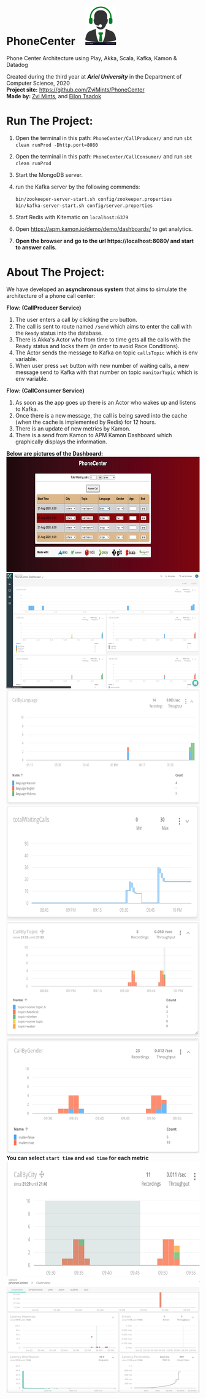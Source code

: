 # PhoneCenter &nbsp;&nbsp; <img src="./images/phone_center_icon.jpg"  width="80px" height="100px"/>
Phone Center Architecture using Play, Akka, Scala, Kafka, Kamon &amp; Datadog
<p>Created during the third year at <strong><em>Ariel University</em></strong> in the 
Department of Computer Science, 2020 <br /> 
<strong>Project site:</strong>&nbsp;<a href="https://github.com/ZviMints/PhoneCenter">https://github.com/ZviMints/PhoneCenter</a><br /> 
<strong>Made by: </strong> <a href="https://github.com/ZviMints">Zvi Mints</a>, and <a href="https://github.com/eilon26">Eilon Tsadok</a></p>

# Run The Project:
1. Open the terminal in this path: `PhoneCenter/CallProducer/` and run `sbt clean runProd -Dhttp.port=8080`
2. Open the terminal in this path: `PhoneCenter/CallConsumer/` and run `sbt clean runProd`
3. Start the MongoDB server.
4. run the Kafka server by the following commends:

   `bin/zookeeper-server-start.sh config/zookeeper.properties` 
   `bin/kafka-server-start.sh config/server.properties`
5. Start Redis with Kitematic on `localhost:6379`
6. Open https://apm.kamon.io/demo/demo/dashboards/ to get analytics.
7. **Open the browser and go to the url https://localhost:8080/ and start to answer calls.**

# About The Project:
We have developed an **asynchronous system** that aims to simulate the architecture of a phone call center:

**Flow: (CallProducer Service)**
1. The user enters a call by clicking the `סיום` button.
2. The call is sent to route named `/send` which aims to enter the call with the `Ready` status into the database.
3. There is Akka's Actor who from time to time gets all the calls with the Ready status and locks them (in order to avoid Race Conditions).
4. The Actor sends the message to Kafka on topic `callsTopic` which is env variable.
5. When user press `set` button with new number of waiting calls, a new message send to Kafka with that number on topic `monitorTopic` which is env variable.

**Flow: (CallConsumer Service)**
1. As soon as the app goes up there is an Actor who wakes up and listens to Kafka.
2. Once there is a new message, the call is being saved into the cache (when the cache is implemented by Redis) for 12 hours.
3. There is an update of new metrics by Kamon.
4. There is a send from Kamon to APM Kamon Dashboard which graphically displays the information.

**Below are pictures of the Dashboard:**
<img src="./images/callsView.jpeg" width="750px" height="300px" />
<img src="./images/dashboard1.jpeg" width="750px" height="300px" />
<img src="./images/dashboard2.jpeg" width="750px" height="300px" />
<img src="./images/dashboard3.jpeg" width="750px" height="300px" />
<img src="./images/dashboard4.jpeg" width="750px" height="300px" />
<img src="./images/dashboard5.jpeg" width="750px" height="300px" />
                   **You can select `start time` and `end time` for each metric**
<img src="./images/dashboard6.jpeg" width="750px" height="300px" />
<img src="./images/dashboard7.jpeg" width="750px" height="300px" />


